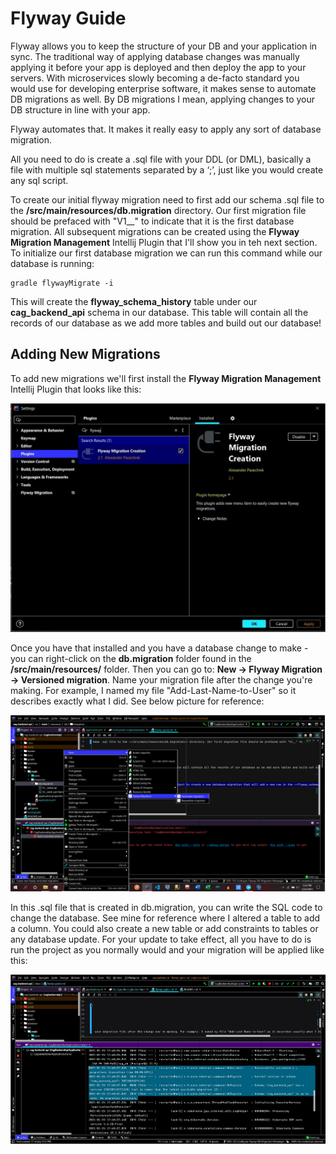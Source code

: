 # Flyway Guide

Flyway allows you to keep the structure of your DB and your application in sync. The traditional way of applying database changes was manually applying it before your app is deployed and then deploy the app to your servers. With microservices slowly becoming a de-facto standard you would use for developing enterprise software, it makes sense to automate DB migrations as well. By DB migrations I mean, applying changes to your DB structure in line with your app. 

Flyway automates that. It makes it really easy to apply any sort of database migration.

All you need to do is create a .sql file with your DDL (or DML), basically a file with multiple sql statements separated by a ‘;’, just like you would create any sql script.

To create our initial flyway migration need to first add our schema .sql file to the **/src/main/resources/db.migration** directory. Our first migration file should be prefaced with "V1__" to indicate that it is the first database migration. All subsequent migrations can be created using the **Flyway Migration Management** Intellij Plugin that I'll show you in teh next section. To initialize our first database migration we can run this command while our database is running:

```
gradle flywayMigrate -i
```

This will create the **flyway_schema_history** table under our **cag_backend_api** schema in our database. This table will contain all the records of our database as we add more tables and build out our database!

## Adding New Migrations

To add new migrations we'll first install the **Flyway Migration Management** Intellij Plugin that looks like this:

![alt text](./imgs/flyway-migration-management-plugin.JPG)

Once you have that installed and you have a database change to make - you can right-click on the **db.migration** folder found in the **/src/main/resources/** folder. Then you can go to: **New -> Flyway Migration -> Versioned migration**. Name your migration file after the change you're making. For example, I named my file "Add-Last-Name-to-User" so it describes exactly what I did. See below picture for reference:

![alt text](./imgs/create-new-migration.png)

In this .sql file that is created in db.migration, you can write the SQL code to change the database. See mine for reference where I altered a table to add a column. You could also create a new table or add constraints to tables or any database update. For your update to take effect, all you have to do is run the project as you normally would and your migration will be applied like this:

![alt text](./imgs/run-project-db-migration.JPG)
